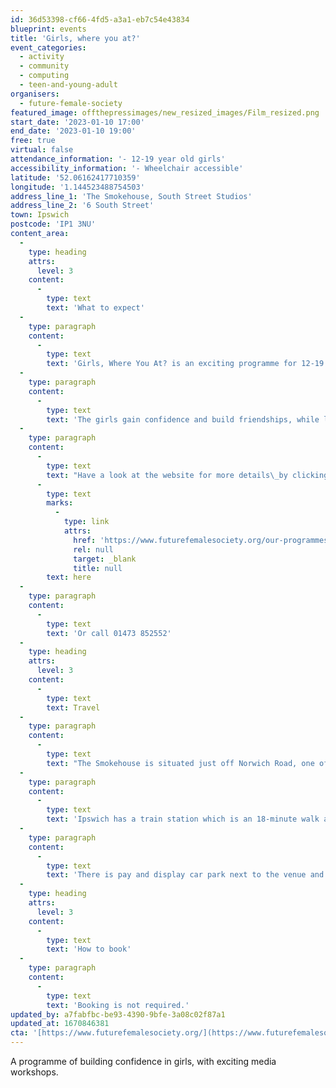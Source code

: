 ```yaml
---
id: 36d53398-cf66-4fd5-a3a1-eb7c54e43834
blueprint: events
title: 'Girls, where you at?'
event_categories:
  - activity
  - community
  - computing
  - teen-and-young-adult
organisers:
  - future-female-society
featured_image: offthepressimages/new_resized_images/Film_resized.png
start_date: '2023-01-10 17:00'
end_date: '2023-01-10 19:00'
free: true
virtual: false
attendance_information: '- 12-19 year old girls'
accessibility_information: '- Wheelchair accessible'
latitude: '52.06162417710359'
longitude: '1.144523488754503'
address_line_1: 'The Smokehouse, South Street Studios'
address_line_2: '6 South Street'
town: Ipswich
postcode: 'IP1 3NU'
content_area:
  -
    type: heading
    attrs:
      level: 3
    content:
      -
        type: text
        text: 'What to expect'
  -
    type: paragraph
    content:
      -
        type: text
        text: 'Girls, Where You At? is an exciting programme for 12-19 year old girls, using media to build confidence and aspiration. Over the course of the 10-week programme, the girls learn new skills in radio, music and video production, music, performance, poetry and animation – the possibilities are endless!'
  -
    type: paragraph
    content:
      -
        type: text
        text: 'The girls gain confidence and build friendships, while learning new skills and having a brilliant time. The programme will give them lessons they can use for the future, and maybe helps some with an interest in a career in media, radio or the arts.'
  -
    type: paragraph
    content:
      -
        type: text
        text: "Have a look at the website for more details\_by clicking "
      -
        type: text
        marks:
          -
            type: link
            attrs:
              href: 'https://www.futurefemalesociety.org/our-programmes'
              rel: null
              target: _blank
              title: null
        text: here
  -
    type: paragraph
    content:
      -
        type: text
        text: 'Or call 01473 852552'
  -
    type: heading
    attrs:
      level: 3
    content:
      -
        type: text
        text: Travel
  -
    type: paragraph
    content:
      -
        type: text
        text: "The Smokehouse is situated just off Norwich Road, one of the main roads into Ipswich and has several bus stops close by.\_"
  -
    type: paragraph
    content:
      -
        type: text
        text: 'Ipswich has a train station which is an 18-minute walk away.'
  -
    type: paragraph
    content:
      -
        type: text
        text: 'There is pay and display car park next to the venue and many others near by.'
  -
    type: heading
    attrs:
      level: 3
    content:
      -
        type: text
        text: 'How to book'
  -
    type: paragraph
    content:
      -
        type: text
        text: 'Booking is not required.'
updated_by: a7fabfbc-be93-4390-9bfe-3a08c02f87a1
updated_at: 1670846381
cta: '[https://www.futurefemalesociety.org/](https://www.futurefemalesociety.org/)'
---
```

A programme of building confidence in girls, with exciting media workshops.